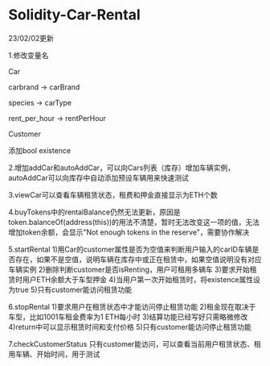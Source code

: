 # Solidity-Car-Rental

23/02/02更新

1.修改变量名

Car

carbrand -> carBrand

species -> carType

rent_per_hour -> rentPerHour

Customer

添加bool existence

2.增加addCar和autoAddCar，可以向Cars列表（库存）增加车辆实例，autoAddCar可以向库存中自动添加预设车辆用来快速测试

3.viewCar可以查看车辆租赁状态，租费和押金直接显示为ETH个数

4.buyTokens中的rentalBalance仍然无法更新，原因是token.balanceOf(address(this))的用法不清楚，暂时无法改变这一项的值，无法增加token余额，会显示"Not enough tokens in the reserve"，需要协作解决

5.startRental
1)用Car的customer属性是否为空值来判断用户输入的carID车辆是否存在，如果不是空值，说明车辆在库存中或正在租赁中，如果空值说明没有对应车辆实例
2)删除判断customer是否isRenting，用户可租用多辆车
3)要求开始租赁时用户ETH余额大于车型押金
4)当用户第一次开始租赁时，将existence属性设为true
5)只有customer能访问租赁功能

6.stopRental
1)要求用户在租赁状态中才能访问停止租赁功能
2)租金现在取决于车型，比如1001车租金费率为1 ETH每小时
3)结算功能已经写好只需略微修改
4)return中可以显示租赁时间和支付价格
5)只有customer能访问停止租赁功能

7.checkCustomerStatus
只有customer能访问，可以查看当前用户租赁状态、租用车辆、开始时间，用于测试
